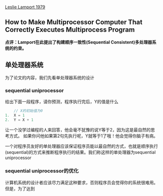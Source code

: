 [Leslie Lamport 1979](http://research.microsoft.com/en-us/um/people/lamport/pubs/multi.pdf)

How to Make Multiprocessor Computer That Correctly Executes Multiprocess Program
----

**点评：Lamport在此提出了构建顺序一致性(Sequential Consistent)多处理器系统的约束。**

## 单处理器系统

为了论文的内容，我们先看单处理器系统的设计

### sequential uniprocessor

给出下面一段程序，请你预测，程序执行完后，Y的值是什么
```c++
    // X的初始值为0
1.  X = 1
2.  Y = X + 1
```
让一个没学过编程的人来回答，他会毫不犹豫的说Y等于2，因为这是最自然的思考方式。
如果你问他如果第2句先执行呢，Y就等于1了哦！他会觉得你脑子有病。

一个对程序员友好的单处理器应该保证程序员能以最自然的方式，也就是顺序执行(sequential)的方式来推断程序执行的结果。我们称这样的单处理器为sequential uniprocessor

### sequential uniprocessor的优化

计算机系统的设计者应该尽力满足这种要求，否则程序员会觉得你的系统很难用。但是，为了达到
